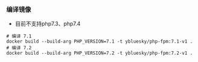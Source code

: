 ### 编译镜像
- 目前不支持php7.3、php7.4
```
# 编译 7.1
docker build --build-arg PHP_VERSION=7.1 -t ybluesky/php-fpm:7.1-v1 .
# 编译 7.2
docker build --build-arg PHP_VERSION=7.2 -t ybluesky/php-fpm:7.2-v1 .
```

